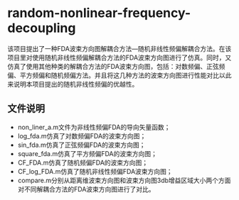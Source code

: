 # random-nonlinear-frequency-decoupling

该项目提出了一种FDA波束方向图解耦合方法—随机非线性频偏解耦合方法。在该项目里对使用随机非线性频偏解耦合方法的FDA波束方向图进行了仿真。同时，又仿真了使用其他种类的解耦合方法的FDA波束方向图，包括：对数频偏、正弦频偏、平方频偏和随机频偏方法。并且将这几种方法的波束方向图进行性能对比以此来说明本项目提出的随机非线性频偏的优越性。

## 文件说明

* non_liner_a.m文件为非线性频偏FDA的导向矢量函数；
* log_fda.m仿真了对数频偏FDA的波束方向图；
* sin_fda.m仿真了正弦频偏FDA的波束方向图；
* square_fda.m仿真了平方频偏FDA的波束方向图；
* CF_FDA.m仿真了随机频偏FDA的波束方向图；
* CF_log_FDA.m仿真了随机非线性频偏FDA波束方向图；
* compare.m分别从距离维波束方向图和波束方向图3db增益区域大小两个方面对不同解耦合方法的FDA波束方向图进行了对比。
